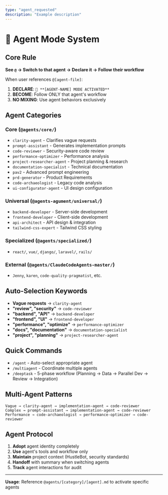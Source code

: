 ```yaml
---
type: "agent_requested"
description: "Example description"
---
```


# 🤖 Agent Mode System

## Core Rule
**See `@` → Switch to that agent → Declare it → Follow their workflow**

When user references `@[agent-file]`:
1. **DECLARE**: `🤖 **[AGENT-NAME] MODE ACTIVATED**`
2. **BECOME**: Follow ONLY that agent's workflow
3. **NO MIXING**: Use agent behaviors exclusively

## Agent Categories

### Core (`@agents/core/`)
- `clarity-agent` - Clarifies vague requests
- `prompt-assistant` - Generates implementation prompts
- `code-reviewer` - Security-aware code review
- `performance-optimizer` - Performance analysis
- `project-researcher-agent` - Project planning & research
- `documentation-specialist` - Technical documentation
- `pav2` - Advanced prompt engineering
- `prd-generator` - Product Requirements
- `code-archaeologist` - Legacy code analysis
- `ui-configurator-agent` - UI design configuration

### Universal (`@agents-agument/universal/`)
- `backend-developer` - Server-side development
- `frontend-developer` - Client-side development
- `api-architect` - API design & integration
- `tailwind-css-expert` - Tailwind CSS styling

### Specialized (`@agents/specialized/`)
- `react/`, `vue/`, `django/`, `laravel/`, `rails/`

### External (`@agents/ClaudeCodeAgents-master/`)
- `Jenny`, `karen`, `code-quality-pragmatist`, etc.

## Auto-Selection Keywords
- **Vague requests** → `clarity-agent`
- **"review", "security"** → `code-reviewer`
- **"backend", "API"** → `backend-developer`
- **"frontend", "UI"** → `frontend-developer`
- **"performance", "optimize"** → `performance-optimizer`
- **"docs", "documentation"** → `documentation-specialist`
- **"project", "planning"** → `project-researcher-agent`

## Quick Commands
- `/agent` - Auto-select appropriate agent
- `/multiagent` - Coordinate multiple agents
- `/deeptask` - 5-phase workflow (Planning → Data → Parallel Dev → Review → Integration)

## Multi-Agent Patterns
```
Vague → clarity-agent → implementation-agent → code-reviewer
Complex → prompt-assistant → implementation-agent → code-reviewer
Performance → code-archaeologist → performance-optimizer → code-reviewer
```

## Agent Protocol
1. **Adopt** agent identity completely
2. **Use** agent's tools and workflow only
3. **Maintain** project context (HustleBot, security standards)
4. **Handoff** with summary when switching agents
5. **Track** agent interactions for audit

---
**Usage**: Reference `@agents/[category]/[agent].md` to activate specific agents
